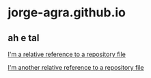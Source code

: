 # jorge-agra.github.io

## ah e tal

[I'm a relative reference to a repository file](index.html)

[I'm another relative reference to a repository file](100theorems/index.html)
